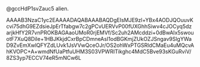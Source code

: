 @gccHdP1svZauc5
alien.

AAAAB3NzaC1yc2EAAAADAQABAAABAQDgEIsMJE9zl+YBx4AODJQOuuvKcvi75dhG9EZdsieJpErTfabgw7c2gPCvUERVvP00fUXGhhSiwv4cJOCyq5dzarjkHfY2R7vnPROKBAGAaoUMoR0rjEMVf/Sc2uh2AMcddzi+0dBwAIx5swouotF7XuQ8Dile+1HBJKkjdCxrBpCDmneAsI1odBGKmjZUkOZJSngav9SlgYWaD9ZvEmXwlQFYZdLUvk1JsVVwQceOJr/OS2ohWxPTGSRldCMaEu4uMQcvAhKVOPC+A+wmdNfUaPtfuUHM3S03VPWRITikghc4MdC5Bve93sKGuRviV/8ZS3yp7ECCV74eR5mNCw6L 

